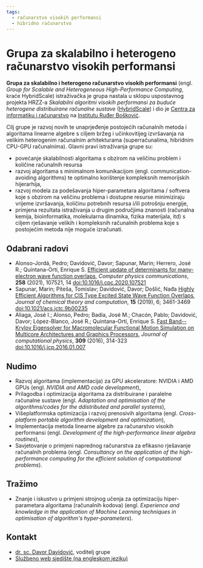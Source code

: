 ```yaml
---
tags:
  - računarstvo visokih performansi
  - hibridno računarstvo
---
```


# Grupa za skalabilno i heterogeno računarstvo visokih performansi

**Grupa za skalabilno i heterogeno računarstvo visokih performansi** (engl. *Group for Scalable and Heterogeneous High-Performance Computing*, kraće HybridScale) istraživačka je grupa nastala u sklopu uspostavnog projekta HRZZ-a *Skalabilni algoritmi visokih performansi za buduće heterogene distribuirane računalne sustave* ([HybridScale](https://pdb.irb.hr/project/irb:007326)) i dio je [Centra za informatiku i računarstvo](https://cir.com.hr/) na [Institutu Ruđer Bošković](https://www.irb.hr).

Cilj grupe je razvoj novih te unaprjeđenje postojećih računalnih metoda i algoritama linearne algebre s ciljem bržeg i učinkovitijeg izvršavanja na velikim heterogenim računalnim arhitekturama (superračunalima, hibridnim CPU-GPU računalnima). Glavni pravi istraživanja grupe su:

- povećanje skalabilnosti algoritama s obzirom na veličinu problem i količine računalnih resursa
- razvoj algoritama s minimalnom komunikacijom (engl. communication-avoiding algorithms) te optimalno korištenje kompleksnih memorijskih hijerarhija,
- razvoj modela za podešavanja hiper-parametara algoritama / softvera koje s obzirom na veličinu problema i dostupne resurse minimiziraju vrijeme izvršavanja, količinu potrebnih resursa i/ili potrošnju energije,
- primjena rezultata istraživanja u drugim područjima znanosti (računalna kemija, bioinformatika, molekularna dinamika, fizika materijala, itd) s ciljem rješavanje velikih i kompleksnih računalnih problema koje s postojećim metoda nije moguće izračunati.

## Odabrani radovi

- Alonso-Jordá, Pedro; Davidović, Davor; Sapunar, Marin; Herrero, José R.; Quintana-Ortí, Enrique S. [Efficient update of determinants for many-electron wave function overlaps](https://www.bib.irb.hr/1098260), *Computer physics communications*, **258** (2021), 107521, 14 [doi:10.1016/j.cpc.2020.107521](https://doi.org/10.1016/j.cpc.2020.107521)
- Sapunar, Marin; Piteša, Tomislav; Davidović, Davor; Došlić, Nađa [Highly Efficient Algorithms for CIS Type Excited State Wave Function Overlaps](https://www.bib.irb.hr/1004215), *Journal of chemical theory and computation*, **15** (2019), 6; 3461-3469 [doi:10.1021/acs.jctc.9b00235](https://doi.org/10.1021/acs.jctc.9b00235)
- Aliaga, José I.; Alonso, Pedro; Badía, José M.; Chacón, Pablo; Davidović, Davor; López-Blanco, José R.; Quintana-Ortí, Enrique S. [Fast Band--Krylov Eigensolver for Macromolecular Functional Motion Simulation on Multicore Architectures and Graphics Processors](https://www.bib.irb.hr/793409), *Journal of computational physics*, **309** (2016), 314-323 [doi:10.1016/j.jcp.2016.01.007](https://doi.org/10.1016/j.jcp.2016.01.007)

## Nudimo

- Razvoj algoritama (implementacija) za GPU akceleratore: NVIDIA i AMD GPUs (engl. *NVIDIA and AMD code development*),
- Prilagodba i optimizacija algoritama za distribuirane i paralelne računalne sustave (engl. *Adaptation and optimisation of the algorithms/codes for the ddistributed and parallel systems*),
- Višeplatformska optimizacija i razvoj prenosivih algoritama (engl. *Cross-platform portable algorithm development and optimization*),
- Implementacija metoda linearne algebre za računarstvo visokih performansi (engl. *Development of the high-performance linear algebra routines*),
- Savjetovanje o primjeni naprednog računarstva za efikasno rješavanje računalnih problema (engl. *Consultancy on the application of the high-performance computing for the efficient solution of computational problems*).

## Tražimo

- Znanje i iskustvo u primjeni strojnog učenja za optimizaciju hiper-parametara algoritama (računalnih kodova) (engl. *Experience and knowledge in the application of Machine Learning techniques in optimisation of algorithm's hyper-parameters*).

## Kontakt

- [dr. sc. Davor Davidović](https://www.irb.hr/Zajednicke-jedinice-za-znanstvenu-potporu/Centar-za-informatiku-i-racunarstvo/Zaposlenici/Davor-Davidovic), voditelj grupe
- [Službeno web sjedište (na engleskom jeziku)](https://www.irb.hr/hybridscale)
